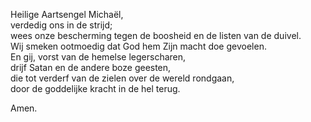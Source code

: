 Heilige Aartsengel Michaël,  
verdedig ons in de strijd;  
wees onze bescherming tegen de boosheid en de listen van de duivel.  
Wij smeken ootmoedig dat God hem Zijn macht doe gevoelen.  
En gij, vorst van de hemelse legerscharen,  
drijf Satan en de andere boze geesten,  
die tot verderf van de zielen over de wereld rondgaan,  
door de goddelijke kracht in de hel terug.

Amen.
